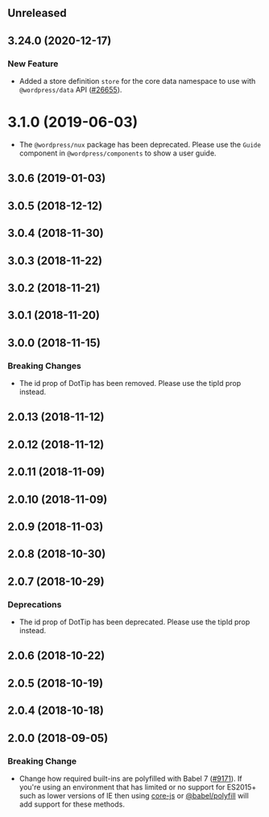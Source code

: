 <!-- Learn how to maintain this file at https://github.com/WordPress/gutenberg/tree/master/packages#maintaining-changelogs. -->

## Unreleased

## 3.24.0 (2020-12-17)

### New Feature

-   Added a store definition `store` for the core data namespace to use with `@wordpress/data` API ([#26655](https://github.com/WordPress/gutenberg/pull/26655)).

# 3.1.0 (2019-06-03)

-   The `@wordpress/nux` package has been deprecated. Please use the `Guide` component in `@wordpress/components` to show a user guide.

## 3.0.6 (2019-01-03)

## 3.0.5 (2018-12-12)

## 3.0.4 (2018-11-30)

## 3.0.3 (2018-11-22)

## 3.0.2 (2018-11-21)

## 3.0.1 (2018-11-20)

## 3.0.0 (2018-11-15)

### Breaking Changes

-   The id prop of DotTip has been removed. Please use the tipId prop instead.

## 2.0.13 (2018-11-12)

## 2.0.12 (2018-11-12)

## 2.0.11 (2018-11-09)

## 2.0.10 (2018-11-09)

## 2.0.9 (2018-11-03)

## 2.0.8 (2018-10-30)

## 2.0.7 (2018-10-29)

### Deprecations

-   The id prop of DotTip has been deprecated. Please use the tipId prop instead.

## 2.0.6 (2018-10-22)

## 2.0.5 (2018-10-19)

## 2.0.4 (2018-10-18)

## 2.0.0 (2018-09-05)

### Breaking Change

-   Change how required built-ins are polyfilled with Babel 7 ([#9171](https://github.com/WordPress/gutenberg/pull/9171)). If you're using an environment that has limited or no support for ES2015+ such as lower versions of IE then using [core-js](https://github.com/zloirock/core-js) or [@babel/polyfill](https://babeljs.io/docs/en/next/babel-polyfill) will add support for these methods.
